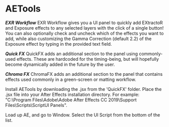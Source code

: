 # AETools

***EXR Workflow***
EXR Workflow gives you a UI panel to quickly add EXtractoR and Exposure effects to any selected layers with the click of a single button! You can also optionally check and uncheck which of the effects you want to add, while also customizing the Gamma Correction (default 2.2) of the Exposure effect by typing in the provided text field.

***Quick FX***
QuickFX adds an additional section to the panel using commonly-used effects. These are hardcoded for the timing-being, but will hopefully become dynamically added in the future by the user.

***Chroma FX***
ChromaFX adds an additional section to the panel that contains effects used commonly in a green-screen or matting workflow.


Install AETools by downloading the .jsx from the 'QuickFX' folder. Place the .jsx file into your After Effects installation directory.
For example: "C:\Program Files\Adobe\Adobe After Effects CC 2019\Support Files\Scripts\ScriptUI Panels".

Load up AE, and go to Window. Select the UI Script from the bottom of the list.
